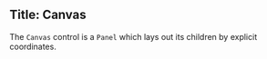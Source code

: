 Title: Canvas
---
The `Canvas` control is a `Panel` which lays out its children by explicit coordinates.


